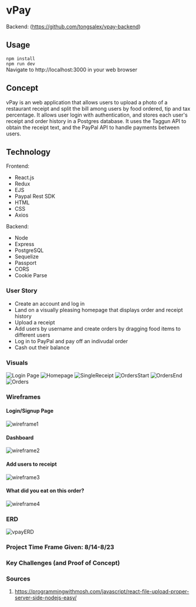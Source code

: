 # vPay
Backend: (https://github.com/tongsalex/vpay-backend)
## Usage
```npm install```  
```npm run dev```  
Navigate to http://localhost:3000 in your web browser
## Concept
vPay is an web application that allows users to upload a photo of a restaurant receipt and split the bill among users by food ordered, tip and tax percentage. It allows user login with authentication, and stores each user's receipt and order history in a Postgres database. It uses the Taggun API to obtain the receipt text, and the PayPal API to handle payments between users. 
## Technology
Frontend:  
* React.js
* Redux
* EJS
* Paypal Rest SDK
* HTML
* CSS
* Axios
  
Backend:  
* Node
* Express
* PostgreSQL
* Sequelize
* Passport
* CORS
* Cookie Parse

### User Story
- Create an account and log in  
- Land on a visually pleasing homepage that displays order and receipt history
- Upload a receipt 
- Add users by username and create orders by dragging food items to different users
- Log in to PayPal and pay off an indivudal order
- Cash out their balance

### Visuals
![Login Page](https://i.imgur.com/Op8RIoL.png)
![Homepage](https://i.imgur.com/EKHzHn0.png)
![SingleReceipt](https://i.imgur.com/IdKdsbQ.png)
![OrdersStart](https://i.imgur.com/UQMDXAh.png)
![OrdersEnd](https://i.imgur.com/GvSvBkI.png)
![Orders](https://i.imgur.com/mZwgwqs.png)

### Wireframes
#### Login/Signup Page
![wireframe1](./media/wireframe1.png "Wireframe1")
#### Dashboard
![wireframe2](./media/wireframe2.png "Wireframe2")
#### Add users to receipt
![wireframe3](./media/wireframe3.png "Wireframe3")
#### What did you eat on this order?
![wireframe4](./media/wireframe4.png "Wireframe4")

### ERD
![vpayERD](./media/vpayERD.jpeg "vPay ERD")

### Project Time Frame Given: 8/14-8/23

### Key Challenges (and Proof of Concept)

### Sources
1. https://programmingwithmosh.com/javascript/react-file-upload-proper-server-side-nodejs-easy/
